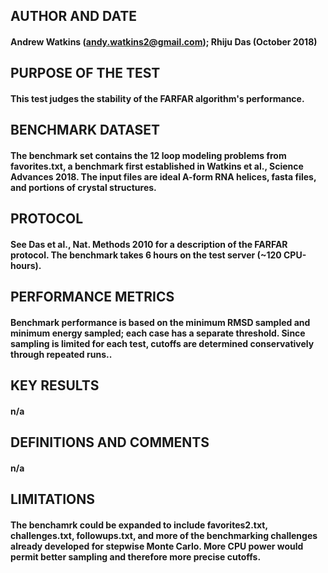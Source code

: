 ## AUTHOR AND DATE
#### Andrew Watkins (andy.watkins2@gmail.com); Rhiju Das (October 2018)

## PURPOSE OF THE TEST
#### This test judges the stability of the FARFAR algorithm's performance.

## BENCHMARK DATASET
#### The benchmark set contains the 12 loop modeling problems from favorites.txt, a benchmark first established in Watkins et al., Science Advances 2018. The input files are ideal A-form RNA helices, fasta files, and portions of crystal structures.

## PROTOCOL
#### See Das et al., Nat. Methods 2010 for a description of the FARFAR protocol. The benchmark takes 6 hours on the test server (~120 CPU-hours).

## PERFORMANCE METRICS
#### Benchmark performance is based on the minimum RMSD sampled and minimum energy sampled; each case has a separate threshold. Since sampling is limited for each test, cutoffs are determined conservatively through repeated runs..

## KEY RESULTS
#### n/a

## DEFINITIONS AND COMMENTS
#### n/a

## LIMITATIONS
#### The benchamrk could be expanded to include favorites2.txt, challenges.txt, followups.txt, and more of the benchmarking challenges already developed for stepwise Monte Carlo. More CPU power would permit better sampling and therefore more precise cutoffs.

